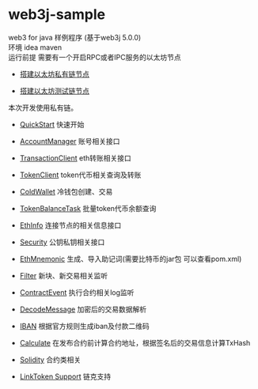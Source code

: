 # web3j-sample
web3 for java 样例程序 (基于web3j 5.0.0)   
环境 idea maven  
运行前提 需要有一个开启RPC或者IPC服务的以太坊节点

*  [搭建以太坊私有链节点](https://lansheng228.github.io/posts/6d8a95bf/)

*  [搭建以太坊测试链节点](https://lansheng228.github.io/posts/fad837cb/)

本次开发使用私有链。

- [QuickStart](https://github.com/ethjava/web3j-sample/blob/master/src/main/java/com/ethjava/QuickStart.java) 快速开始

- [AccountManager](https://github.com/ethjava/web3j-sample/blob/master/src/main/java/com/ethjava/AccountManager.java) 账号相关接口
- [TransactionClient](https://github.com/ethjava/web3j-sample/blob/master/src/main/java/com/ethjava/TransactionClient.java) eth转账相关接口
- [TokenClient](https://github.com/ethjava/web3j-sample/blob/master/src/main/java/com/ethjava/TokenClient.java) token代币相关查询及转账
- [ColdWallet](https://github.com/ethjava/web3j-sample/blob/master/src/main/java/com/ethjava/ColdWallet.java) 冷钱包创建、交易
- [TokenBalanceTask](https://github.com/ethjava/web3j-sample/blob/master/src/main/java/com/ethjava/TokenBalanceTask.java) 批量token代币余额查询
- [EthInfo](https://github.com/ethjava/web3j-sample/blob/master/src/main/java/com/ethjava/EthInfo.java) 连接节点的相关信息接口
- [Security](https://github.com/ethjava/web3j-sample/blob/master/src/main/java/com/ethjava/Security.java) 公钥私钥相关接口
- [EthMnemonic](https://github.com/ethjava/web3j-sample/blob/master/src/main/java/com/ethjava/EthMnemonic.java) 生成、导入助记词(需要比特币的jar包 可以查看pom.xml)
- [Filter](https://github.com/ethjava/web3j-sample/blob/master/src/main/java/com/ethjava/Filter.java) 新块、新交易相关监听
- [ContractEvent](https://github.com/ethjava/web3j-sample/blob/master/src/main/java/com/ethjava/ContractEvent.java) 执行合约相关log监听
- [DecodeMessage](https://github.com/ethjava/web3j-sample/blob/master/src/main/java/com/ethjava/DecodeMessage.java) 加密后的交易数据解析
- [IBAN](https://github.com/ethjava/web3j-sample/blob/master/src/main/java/com/ethjava/IBAN.java) 根据官方规则生成iban及付款二维码
- [Calculate](https://github.com/ethjava/web3j-sample/blob/master/src/main/java/com/ethjava/Calculate.java) 在发布合约前计算合约地址，根据签名后的交易信息计算TxHash
- [Solidity](https://github.com/ethjava/web3j-sample/tree/master/src/main/java/com/ethjava/sol) 合约类相关
- [LinkToken Support](https://github.com/ethjava/web3j-sample/tree/LinkToken) 链克支持

